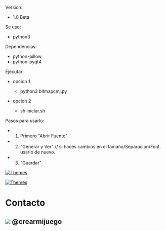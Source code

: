Version:
 - 1.0 Beta

Se uso:
- python3

Dependencias:
- python-pillow
- python-pyqt4

Ejecutar:
- opcion 1
	- python3 bitmapcmj.py

- opcion 2
	- sh iniciar.sh

Pasos para usarlo:
- 1. Primero "Abrir Fuente"
- 2. "Generar y Ver"  // si haces cambios en el tamaño/Separacion/Font. usarlo de nuevo.
- 3. "Guardar"

[![Themes](http://oi59.tinypic.com/33c3lee.jpg)](http://www.crearmijuego.org)

[![Themes](http://oi62.tinypic.com/2dqrnyw.jpg)](http://www.crearmijuego.org)



# Contacto
## ![](http://i.imgur.com/cmfQnoM.png) @crearmijuego
